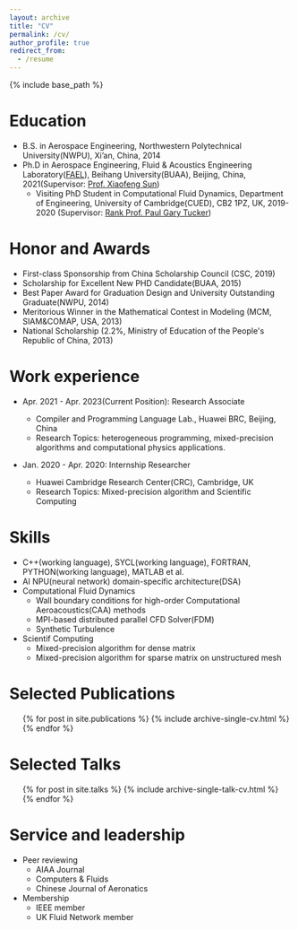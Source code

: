 ```yaml
---
layout: archive
title: "CV"
permalink: /cv/
author_profile: true
redirect_from:
  - /resume
---
```


{% include base_path %}

Education
======
* B.S. in Aerospace Engineering, Northwestern Polytechnical University(NWPU), Xi’an, China, 2014
* Ph.D in Aerospace Engineering, Fluid & Acoustics Engineering Laboratory([FAEL](http://riae.buaa.edu.cn/info/1033/3037.htm)), Beihang University(BUAA), Beijing, China, 2021(Supervisor: [Prof. Xiaofeng Sun](http://shi.buaa.edu.cn/sunxiaofeng/en/index.htm))
  * Visiting PhD Student in Computational Fluid Dynamics, Department of Engineering, University of Cambridge(CUED), CB2 1PZ, UK, 2019-2020 (Supervisor: [Rank Prof. Paul Gary Tucker](http://www.eng.cam.ac.uk/profiles/pgt23)) 

Honor and Awards
======
* First-class Sponsorship from China Scholarship Council (CSC, 2019)
* Scholarship for Excellent New PHD Candidate(BUAA, 2015)
* Best Paper Award for Graduation Design and University Outstanding Graduate(NWPU, 2014)
* Meritorious Winner in the Mathematical Contest in Modeling (MCM, SIAM&COMAP, USA, 2013) 
* National Scholarship (2.2%, Ministry of Education of the People's Republic of China, 2013) 

Work experience
======
* Apr. 2021 - Apr. 2023(Current Position): Research Associate
  * Compiler and Programming Language Lab., Huawei BRC, Beijing, China
  * Research Topics: heterogeneous programming, mixed-precision algorithms and computational physics applications. 

* Jan. 2020 - Apr. 2020: Internship Researcher
  * Huawei Cambridge Research Center(CRC), Cambridge, UK
  * Research Topics: Mixed-precision algorithm and Scientific Computing
  
Skills
======
* C++(working language), SYCL(working language), FORTRAN, PYTHON(working language), MATLAB et al.
* AI NPU(neural network) domain-specific architecture(DSA)
* Computational Fluid Dynamics
  * Wall boundary conditions for high-order Computational Aeroacoustics(CAA) methods
  * MPI-based distributed parallel CFD Solver(FDM)
  * Synthetic Turbulence
* Scientif Computing
  * Mixed-precision algorithm for dense matrix
  * Mixed-precision algorithm for sparse matrix on unstructured mesh

Selected Publications
======
  <ul>{% for post in site.publications %}
    {% include archive-single-cv.html %}
  {% endfor %}</ul>
  
Selected Talks
======
  <ul>{% for post in site.talks %}
    {% include archive-single-talk-cv.html %}
  {% endfor %}</ul>
  
Service and leadership
======
* Peer reviewing
  * AIAA Journal
  * Computers & Fluids
  * Chinese Journal of Aeronatics
* Membership
  * IEEE member
  * UK Fluid Network member
